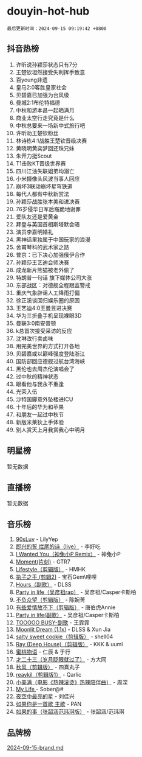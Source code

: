 # douyin-hot-hub

`最后更新时间：2024-09-15 09:19:42 +0800`

## 抖音热榜

1. 许昕说孙颖莎状态只有7分
1. 王楚钦坦然接受失利挥手致意
1. 百young非遗
1. 皇马2:0客胜皇家社会
1. 贝碧嘉已加强为台风级
1. 曼城2:1布伦特福德
1. 中秋和游本昌一起晒满月
1. 商业太空行走究竟是什么
1. 中秋总要来一场新中式旅行吧
1. 许昕劝王楚钦粉丝
1. 林诗栋4:1战胜王楚钦晋级决赛
1. 黄晓明黄奕梦回还珠兄妹
1. 朱开力挺Scout
1. T1击败KT晋级世界赛
1. 四川江油失联姐弟均溺亡
1. 小米摄像头风波当事人回应
1. 崩坏3联动崩坏星穹铁道
1. 每代人都有中秋新赏法
1. 孙颖莎战胜张本美和进决赛
1. 76岁侵华日军后裔跪地谢罪
1. 爱队友还是爱黄金
1. 拜登与英国首相斯塔默会晤
1. 演员李嘉明婚礼
1. 黑神话里独属于中国玩家的浪漫
1. 舍甫琴科的武术家之路
1. 普京：已下决心加强俄伊合作
1. 孙颖莎王艺迪会师决赛
1. 成龙新片熊猫被老外偷了
1. 特朗普一句话 旗下媒体公司大涨
1. 东部战区：对德舰全程跟监警戒
1. 重庆气象辟谣人工降雨打偏
1. 徐正溪谈回归娱乐圈的原因
1. 王艺迪4:0王曼昱进决赛
1. 华为三折叠手机呈现裸眼3D
1. 曼联3:0南安普顿
1. k总首次接受采访的反应
1. 沈琳改行卖卤味
1. 用完美世界的方式打开各地
1. 贝碧嘉或以巅峰强度登陆浙江
1. 国防部回应德舰过航台湾海峡
1. 黑伦也去周杰伦演唱会了
1. 过中秋的精神状态
1. 眼看他与我永不重逢
1. 光荣入伍
1. 沙特国脚意外坠楼进ICU
1. 十年后的华为和苹果
1. 和朋友一起过中秋节
1. 新版米莱狄上手体验
1. 别人赏天上月我赏我心中明月

## 明星榜

暂无数据

## 直播榜

暂无数据

## 音乐榜

1. [90sLuv](https://sf5-hl-cdn-tos.douyinstatic.com/obj/tos-cn-ve-2774/oQGQgEIGeNeB08eABNQhaCkxBLL92zFoSVC8GA) - LilyYep
1. [即兴的誓 烂尾的诗（live）](https://sf5-hl-cdn-tos.douyinstatic.com/obj/tos-cn-ve-2774/o4YvRBZsUYAhYimDFihjLiNI5WNiPr19YAOBM) - 李好吃
1. [I Wanted You（神兔小P Remix）](https://sf5-hl-cdn-tos.douyinstatic.com/obj/tos-cn-ve-2774/o4CAubmDQdZeEkstFnCvKIMDag8D2BSBOjfNuh) - 神兔小P
1. [Moment(片刻)](https://sf5-hl-cdn-tos.douyinstatic.com/obj/tos-cn-ve-2774/owmEcUYgQgktDfyBXRNDfAIZj9CFgVKgEpHmYF) - GTR7
1. [Lifestyle（剪辑版）](https://sf5-hl-cdn-tos.douyinstatic.com/obj/tos-cn-ve-2774/owfqGgjwG3V5lCLaAIezFMeg3LtuKNBaZKgzPV) - HMHK
1. [执子之手 (剪辑2)](https://sf5-hl-cdn-tos.douyinstatic.com/obj/tos-cn-ve-2774/oUoZLQjCc31XzqsBnBQUNgeKtYPBcgbFDwtfcu) - 宝石Gem\哩哩
1. [Hours（副歌）](https://sf3-cdn-tos.douyinstatic.com/obj/tos-cn-ve-2774/oIfDfFDpw9mBHFzUNTU1oWEaAQBnCYTYNZhfEH) - DLSS
1. [Party in life（吴彦祖rap）](https://sf6-cdn-tos.douyinstatic.com/obj/tos-cn-ve-2774/o0DxM9fPEw1HmFSt7OeBCQQREzMBcIygZnjTNQ) - 吴彦祖/Casper卡斯柏
1. [不负众望（剪辑版）](https://sf5-hl-cdn-tos.douyinstatic.com/obj/tos-cn-ve-2774/ok9MgbeIkuLlAiliwfUwtJhGyzMOtWCkZHBp3C) - 陈婉菁
1. [有些爱情放不下（剪辑版）](https://sf3-cdn-tos.douyinstatic.com/obj/tos-cn-ve-2774/o4EIUawADYOHyzwgCMFHQkZ8BBfAmZBQEegct2) - 唐伯虎Annie
1. [Party in life(副歌）](https://sf3-cdn-tos.douyinstatic.com/obj/tos-cn-ve-2774/ocKOGeeGAQQbmLb1LcGQTM9cMF9KSI8eLKmfYA) - 吴彦祖/Casper卡斯柏
1. [TOOOOO BUSY-副歌](https://sf5-hl-cdn-tos.douyinstatic.com/obj/tos-cn-ve-2774/o0fmjGZetNDjSM5EimFs2QlzBg30YgByJMRQrC) - 王霏霏
1. [Moonlit Dream (1.1x)](https://sf5-hl-cdn-tos.douyinstatic.com/obj/tos-cn-ve-2774/o4gcBzLA6DbiW6isn4MQqHBmVbQPnf3J6DZIgB) - DLSS & Xun Jia
1. [salty sweet cookie（剪辑版）](https://sf5-hl-cdn-tos.douyinstatic.com/obj/tos-cn-ve-2774/oQBq9NyC0RVEaeFzKUYHYKFETJAf2f2jLuoQYD) - shell04
1. [Ray (Deep House)（剪辑版）](https://sf5-hl-cdn-tos.douyinstatic.com/obj/tos-cn-ve-2774/osjf5MggMpXjBKl8aAuLWaNBHfzhlFOKQwSCfT) - KKK & uuml
1. [蜜桃物语](https://sf6-cdn-tos.douyinstatic.com/obj/tos-cn-ve-2774/oIhOSCZtIACtYU4XQkngiW9kCBfVD1Fz9IYeqL) - 仁辰 & 于行
1. [才二十三（岁月眨眼就过了）](https://sf3-cdn-tos.douyinstatic.com/obj/tos-cn-ve-2774/oYAvkTrUXEBMWYUbL3nl8i01MJ5skiIZASC2H) - 方大同
1. [秋风（剪辑版）](https://sf3-cdn-tos.douyinstatic.com/obj/tos-cn-ve-2774/ocGaU84LfAfzMd2wbXdQFpCGhBiXg82JNMRRie) - 四熹丸子
1. [reaykil（剪辑版1）](https://sf3-cdn-tos.douyinstatic.com/obj/tos-cn-ve-2774/osSIWpEdiiBoAWKQMsIBhmw1wUEJn5z20ANfA9) - Qarlic
1. [小美满（电影《热辣滚烫》热辣陪伴曲）](https://sf5-hl-cdn-tos.douyinstatic.com/obj/tos-cn-ve-2774/o0GAn2lSgfZIDUgtevCGDQYnFg4CwnrBaxbTZL) - 周深
1. [My Life ](https://sf3-cdn-tos.douyinstatic.com/obj/tos-cn-ve-2774/oMGNCIHFIPqLwfNFnALQkeDBz1UZGBgzae2YuG) - Sober@#
1. [夜空中最亮的星](https://sf3-cdn-tos.douyinstatic.com/obj/tos-cn-ve-2774/o4IfgGwqqnFeXEMGaS8JBzJAdayAaCeoxqbjCD) - 刘佳兴
1. [如果你是一首歌 主歌](https://sf6-cdn-tos.douyinstatic.com/obj/tos-cn-ve-2774/oECjBtQmQEDDkZNM057fBFLuWDtYDyIjGOpeVg) - PAN
1. [如果的事（张韶涵范玮琪版）](https://sf5-hl-cdn-tos.douyinstatic.com/obj/tos-cn-ve-2774/owI7MDDyzHddFIDNOFiTf8qYP1fafEiAgmjsCv) - 张韶涵/范玮琪

## 品牌榜

[2024-09-15-brand.md](2024-09-15-brand.md)
